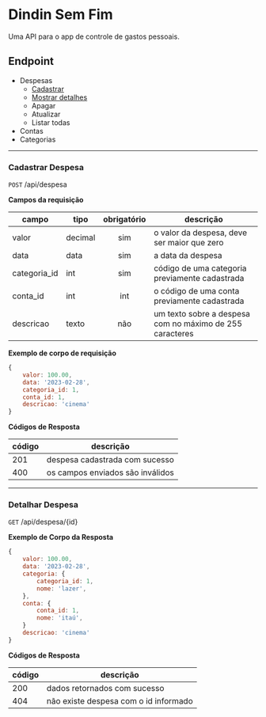 # Dindin Sem Fim

Uma API para o app de controle de gastos pessoais.

## Endpoint

- Despesas
    - [Cadastrar](#cadastrar-despesa)
    - [Mostrar detalhes](#detalhar-despesa)
    - Apagar
    - Atualizar
    - Listar todas
- Contas
- Categorias

---

### Cadastrar Despesa

`POST` /api/despesa

**Campos da requisição**

| campo | tipo | obrigatório | descrição
|-------|------|:-------------:|---
|valor | decimal | sim | o valor da despesa, deve ser maior que zero
|data|data|sim| a data da despesa
|categoria_id | int | sim | código de uma categoria previamente cadastrada
|conta_id |int |int | o código de uma conta previamente cadastrada
|descricao|texto|não| um texto sobre a despesa com no máximo de 255 caracteres

**Exemplo de corpo de requisição**

```js
{
    valor: 100.00,
    data: '2023-02-28',
    categoria_id: 1,
    conta_id: 1,
    descricao: 'cinema'
}
```

**Códigos de Resposta**

| código | descrição
|-|-
| 201 | despesa cadastrada com sucesso
| 400 | os campos enviados são inválidos

---

### Detalhar Despesa

`GET` /api/despesa/{id}

**Exemplo de Corpo da Resposta**

```js
{
    valor: 100.00,
    data: '2023-02-28',
    categoria: {
        categoria_id: 1,
        nome: 'lazer',
    },
    conta: {
        conta_id: 1,
        nome: 'itaú',
    }
    descricao: 'cinema'
}
```

**Códigos de Resposta**

| código | descrição
|-|-
| 200 | dados retornados com sucesso
| 404 | não existe despesa com o id informado
